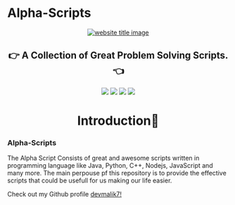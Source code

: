 # Alpha-Scripts

<p align="center">
  <a href="#"><img src="https://capsule-render.vercel.app/api?type=waving&color=auto&height=300&section=header&text=Great_Alpha-Scripts&fontSize=90" alt="website title image"></a>
  <h2 align="center">👉 A Collection of Great Problem Solving Scripts.👈</h2>
</p>

<p align="center">
  <a href = "https://www.python.org/"><img src="https://img.shields.io/badge/language-Python-blue?style=for-the-badge"></a>
  <a href = "https://www.javascript.com/"><img src="https://img.shields.io/badge/language-Javascript-blue?style=for-the-badge"></a>
  <a href = "https://www.java.com/en/"><img src="https://img.shields.io/badge/language-Java-blue?style=for-the-badge"></a>
  <a href = "https://nodejs.org/en/"><img src="https://img.shields.io/badge/language-Nodejs-blue?style=for-the-badge"></a>
 </p>
 
 
<center><h1 align="center">Introduction📌</h1></center>
<h3>Alpha-Scripts</h3>

The Alpha Script Consists of great and awesome scripts written in programming language like Java, Python, C++, Nodejs, JavaScript and many more. The main perpouse pf this repository is to provide the effective scripts that could be usefull for us making our life easier.

Check out my Github profile [devmalik7!](https://github.com/devmalik7)
